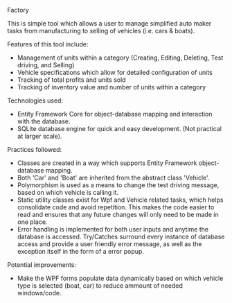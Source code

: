 Factory

This is simple tool which allows a user to manage simplified auto maker tasks from manufacturing to selling of vehicles (i.e. cars & boats).

Features of this tool include:
- Management of units within a category (Creating, Editing, Deleting, Test driving, and Selling)
- Vehicle specifications which allow for detailed configuration of units
- Tracking of total profits and units sold
- Tracking of inventory value and number of units within a category

Technologies used:
- Entity Framework Core for object-database mapping and interaction with the database.
- SQLite database engine for quick and easy development. (Not practical at larger scale).

Practices followed:
- Classes are created in a way which supports Entity Framework object-database mapping.
- Both 'Car' and 'Boat' are inherited from the abstract class 'Vehicle'.
- Polymorphism is used as a means to change the test driving message, based on which vehicle is calling it.
- Static utility classes exist for Wpf and Vehicle related tasks, which helps consolidate code and avoid repetition.
  This makes the code easier to read and ensures that any future changes will only need to be made in one place.
- Error handling is implemented for both user inputs and anytime the database is accessed.
  Try/Catches surround every instance of database access and provide a user friendly error message, 
  as well as the exception itself in the form of a error popup.

Potential improvements:
- Make the WPF forms populate data dynamically based on which vehicle type is selected (boat, car) to reduce ammount of needed windows/code.

